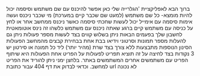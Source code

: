 
ברוך הבא לאפליקציית 'הגלרייה שלי
כאן אפשר  להיכנס עם שם משתמש וסיסמה יכול להיות מומצא- כל שם משתמש (למעט שם שכבר קיים במערכת)
מי שכבר ניכנס ועשה אימות סיסמה עם אימייל יכול לעשות שחכתי סיסמה כאשר ניכנס ממחשב אחר או לחץ על כניסה עם משתמש קיים
ברגע שאתה ניכנס עם משתמש כלשהו זה נינס אוטומאטית לחשבון שלך בפעמים הבאות
ניתן בשלוש קווים בצד לעשות מספר פעולות
ניתן גם להעלות מספר תמונות וסרטוני וידיאו בבת אחת בבחירת קבצים מהמחשב
הפעולות הסינון הנוספות מתבצעות ללא צורך בצד שרת (מהיר יותר)
ליד כל תמונה או סירטון יש 3 נקודות בצד לחיצה על זה תוציא תפריט לפעולות על הפריט
אחת הפעולות היא שיתוף הפריט עם משתמשים אחרים המשתמשים באתר.
בלחצן ימני ניתן להוריד את הפריט למחשב.
וכדאי לבדוק את דף 404 עבור כתובת url לא נכונה


